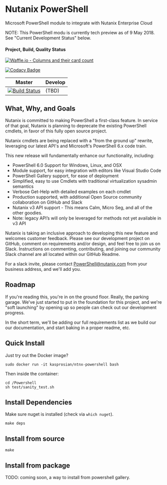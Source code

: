 # Nutanix PowerShell

Microsoft PowerShell module to integrate with Nutanix Enterprise Cloud

NOTE: This PowerShell modu is currently tech preview as of 9 May 2018. See "Current Development Status" below.

#### Project, Build, Quality Status

[![Waffle.io - Columns and their card count](https://badge.waffle.io/nutanix/PowerShell.svg?columns=all)](https://waffle.io/nutanix/PowerShell)

[![Codacy Badge](https://api.codacy.com/project/badge/Grade/31363a609f9e422097824a083e983357)](https://www.codacy.com/app/JonKohler/PowerShell?utm_source=github.com&amp;utm_medium=referral&amp;utm_content=nutanix/PowerShell&amp;utm_campaign=Badge_Grade)

| Master                                                                                                                                                          | Develop                                                                                                                                                           |
| --------------------------------------------------------------------------------------------------------------------------------------------------------------- | ----------------------------------------------------------------------------------------------------------------------------------------------------------------- |
| [![Build Status](https://travis-ci.org/nutanix/PowerShell.svg?branch=master)](https://travis-ci.org/nutanix/PowerShell) | (TBD) |



What, Why, and Goals
--------------------
Nutanix is committed to making PowerShell a first-class feature. In service of that goal, Nutanix is planning to deprecate the existing PowerShell cmdlets, in favor of this fully open source project.

Nutanix cmdlets are being replaced with a "from the ground up" rewrite, leveraging our latest API's and Microsoft's PowerShell 6.x code train. 

This new release will fundamentally enhance our functionality, including:
* PowerShell 6.0 Support for Windows, Linux, and OSX
* Module support, for easy integration with editors like Visual Studio Code
* PowerShell Gallery support, for ease of deployment
* Simplified, easy to use Cmdlets with traditional virtualization sysadmin semantics 
* Verbose Get-Help with detailed examples on each cmdlet
* Production supported, with additional Open Source community collaboration on GitHub and Slack
* Nutanix v3 API support - This means Calm, Micro Seg, and all of the other goodies. 
* Note: legacy API’s will only be leveraged for methods not yet available in v3 API 

Nutanix is taking an inclusive approach to developing this new feature and welcomes customer feedback. Please see our development project on GitHub, comment on requirements and/or design, and feel free to join us on Slack. Instructions on commenting, contributing, and joining our community Slack channel are all located within our GitHub Readme.

For a slack invite, please contact PowerShell@nutanix.com from your business address, and we'll add you.

Roadmap
--------------------
If you're reading this, you're in on the ground floor. Really, the parking garage. We've just started to put in the foundation for this project, and we're "soft launching" by opening up so people can check out our development progress.

In the short term, we'll be adding our full requirements list as we build our our documentation, and start baking in a proper readme, etc.

Quick Install
-------------

Just try out the Docker image?

    sudo docker run -it kasprosian/ntnx-powershell bash

Then inside the container:

    cd /Powershell
    sh test/sanity_test.sh

Install Dependencies
--------------------

Make sure nuget is installed (check via `which nuget`).

    make deps

Install from source
-------------------

    make

Install from package
--------------------

TODO: coming soon, a way to install from powershell gallery.
